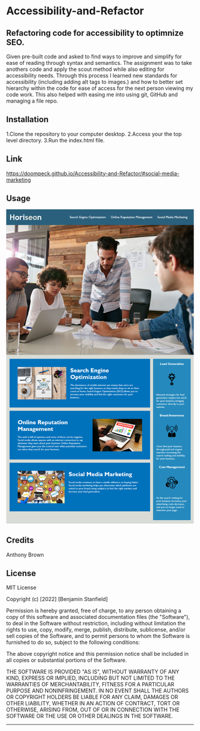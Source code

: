 # Accessibility-and-Refactor

## Refactoring code for accessibility to optimnize SEO.

Given pre-built code and asked to find ways to improve and simplify for ease of reading through syntax and semantics. The assignment was to take anothers code and apply the scout method while also editing for accessibility needs. Through this process I learned new standards for accessibility (including adding alt tags to images.) and how to better set hierarchy within the code for ease of access for the next person viewing my code work. This also helped with easing me into using git, GitHub and managing a file repo.

## Installation

1.Clone the repository to your computer desktop.
2.Access your the top level directory.
3.Run the index.html file.

## Link
https://doompeck.github.io/Accessibility-and-Refactor/#social-media-marketing

## Usage

![alt text](assets/images/01-html-css-git-homework-demo.png)



## Credits

Anthony Brown




## License

MIT License

Copyright (c) [2022] [Benjamin Stanfield]

Permission is hereby granted, free of charge, to any person obtaining a copy
of this software and associated documentation files (the "Software"), to deal
in the Software without restriction, including without limitation the rights
to use, copy, modify, merge, publish, distribute, sublicense, and/or sell
copies of the Software, and to permit persons to whom the Software is
furnished to do so, subject to the following conditions:

The above copyright notice and this permission notice shall be included in all
copies or substantial portions of the Software.

THE SOFTWARE IS PROVIDED "AS IS", WITHOUT WARRANTY OF ANY KIND, EXPRESS OR
IMPLIED, INCLUDING BUT NOT LIMITED TO THE WARRANTIES OF MERCHANTABILITY,
FITNESS FOR A PARTICULAR PURPOSE AND NONINFRINGEMENT. IN NO EVENT SHALL THE
AUTHORS OR COPYRIGHT HOLDERS BE LIABLE FOR ANY CLAIM, DAMAGES OR OTHER
LIABILITY, WHETHER IN AN ACTION OF CONTRACT, TORT OR OTHERWISE, ARISING FROM,
OUT OF OR IN CONNECTION WITH THE SOFTWARE OR THE USE OR OTHER DEALINGS IN THE
SOFTWARE.

---

